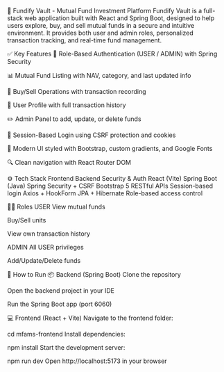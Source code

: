 🏦 Fundify Vault - Mutual Fund Investment Platform
Fundify Vault is a full-stack web application built with React and Spring Boot, designed to help users explore, buy, and sell mutual funds in a secure and intuitive environment. It provides both user and admin roles, personalized transaction tracking, and real-time fund management.

✅ Key Features
🔐 Role-Based Authentication (USER / ADMIN) with Spring Security

📊 Mutual Fund Listing with NAV, category, and last updated info

🛒 Buy/Sell Operations with transaction recording

👤 User Profile with full transaction history

✏️ Admin Panel to add, update, or delete funds

🔄 Session-Based Login using CSRF protection and cookies

💅 Modern UI styled with Bootstrap, custom gradients, and Google Fonts

🔍 Clean navigation with React Router DOM

⚙️ Tech Stack
Frontend	Backend	Security & Auth
React (Vite)	Spring Boot (Java)	Spring Security + CSRF
Bootstrap 5	RESTful APIs	Session-based login
Axios + HookForm	JPA + Hibernate	Role-based access control

🧑‍💻 Roles
USER
View mutual funds

Buy/Sell units

View own transaction history

ADMIN
All USER privileges

Add/Update/Delete funds

🚀 How to Run
📦 Backend (Spring Boot)
Clone the repository

Open the backend project in your IDE

Run the Spring Boot app (port 6060)

💻 Frontend (React + Vite)
Navigate to the frontend folder:

cd mfams-frontend
Install dependencies:

npm install
Start the development server:

npm run dev
Open http://localhost:5173 in your browser
